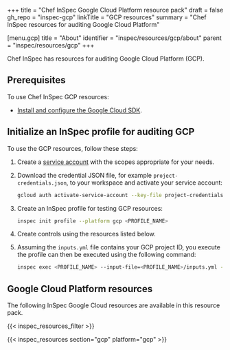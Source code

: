 +++
title = "Chef InSpec Google Cloud Platform resource pack"
draft = false
gh_repo = "inspec-gcp"
linkTitle = "GCP resources"
summary = "Chef InSpec resources for auditing Google Cloud Platform"

[menu.gcp]
title = "About"
identifier = "inspec/resources/gcp/about"
parent = "inspec/resources/gcp"
+++

Chef InSpec has resources for auditing Google Cloud Platform (GCP).

## Prerequisites

To use Chef InSpec GCP resources:

- [Install and configure the Google Cloud SDK](https://cloud.google.com/sdk/docs/).

## Initialize an InSpec profile for auditing GCP

To use the GCP resources, follow these steps:

1. Create a [service account](https://cloud.google.com/docs/authentication/getting-started) with the scopes appropriate for your needs.

1. Download the credential JSON file, for example `project-credentials.json`, to your workspace and activate your service account:

    ```bash
    gcloud auth activate-service-account --key-file project-credentials.json
    ```

1. Create an InSpec profile for testing GCP resources:

    ```bash
    inspec init profile --platform gcp <PROFILE_NAME>
    ```

1. Create controls using the resources listed below.

1. Assuming the `inputs.yml` file contains your GCP project ID, you execute the profile can then be executed using the following command:

    ```bash
    inspec exec <PROFILE_NAME> --input-file=<PROFILE_NAME>/inputs.yml -t gcp://
    ```

## Google Cloud Platform resources

The following InSpec Google Cloud resources are available in this resource pack.

{{< inspec_resources_filter >}}

{{< inspec_resources section="gcp" platform="gcp" >}}
